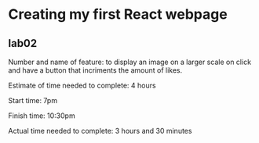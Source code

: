 # Creating my first React webpage

## lab02

Number and name of feature: to display an image on a larger scale on click and have a button that incriments the amount of likes.

Estimate of time needed to complete: 4 hours

Start time: 7pm

Finish time: 10:30pm

Actual time needed to complete: 3 hours and 30 minutes
